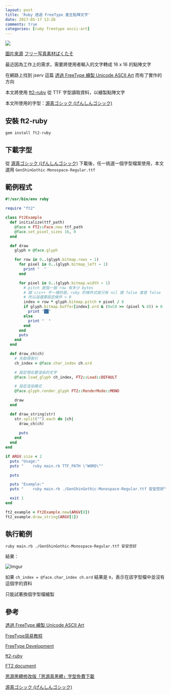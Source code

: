 ```yaml
---
layout: post
title: 'Ruby 透過 FreeType 產生點陣文字'
date: 2017-05-17 13:28
comments: true
categories: [ruby freetype ascii-art]
---
```

![](http://i.imgur.com/EsiorQx.jpg)

[圖片來源](https://www.pakutaso.com/20160628181pc-11.html)
[フリー写真素材ぱくたそ](https://www.pakutaso.com/)

最近因為工作上的需求，需要將使用者輸入的文字轉成 16 x 16 的點陣文字

在網路上找到 jserv 這篇 [透過 FreeType 繪製 Unicode ASCII Art](http://blog.linux.org.tw/~jserv/archives/002050.html) 而有了實作的方向

<!--more-->

本文將使用 [ft2-ruby](https://github.com/customink/ft2-ruby) 從 TTF 字型讀取資料，以繪製點陣文字

本文所使用的字型：[源真ゴシック (げんしんゴシック)](http://jikasei.me/font/genshin/#zip__10)

## 安裝 ft2-ruby

```bash
gem install ft2-ruby
```

## 下載字型

從 [源真ゴシック (げんしんゴシック)](http://jikasei.me/font/genshin/#zip__10) 下載後，任一挑選一個字型檔案使用，本文選用 `GenShinGothic-Monospace-Regular.ttf`

## 範例程式

```ruby
#!/usr/bin/env ruby

require "ft2"

class Ft2Example
  def initialize(ttf_path)
    @face = FT2::Face.new ttf_path
    @face.set_pixel_sizes 16, 0
  end

  def draw
    glyph = @face.glyph

    for row in 0..(glyph.bitmap.rows - 1)
      for pixel in 0..(glyph.bitmap_left - 1)
        print "  "
      end

      for pixel in 0..(glyph.bitmap.width - 1)
        # pitch 是指一個 row 有多少 bytes
        # 跟 c/c++ 不一樣的是，ruby 的條件式是只有 nil 跟 false 會是 false
        # 所以這邊要設定條件 > 0
        index = row * glyph.bitmap.pitch + pixel / 8
        if glyph.bitmap.buffer[index].ord & (0xC0 >> (pixel % 8)) > 0
          print "██"
        else
          print "  "
        end
      end
      puts
    end
  end

  def draw_ch(ch)
    # 先取得索引
    ch_index = @face.char_index ch.ord

    # 設定現在要渲染的文字
    @face.load_glyph ch_index, FT2::Load::DEFAULT

    # 設定渲染模式
    @face.glyph.render_glyph FT2::RenderMode::MONO

    draw
  end

  def draw_string(str)
    str.split("").each do |ch|
      draw_ch(ch)
      
      puts
    end
  end
end

if ARGV.size < 2
  puts "Usage:"
  puts "    ruby main.rb TTF_PATH \"WORD\""

  puts

  puts "Example:"
  puts "    ruby main.rb ./GenShinGothic-Monospace-Regular.ttf 安安您好"

  exit 1
end

ft2_example = Ft2Example.new(ARGV[0])
ft2_example.draw_string(ARGV[1])
```

## 執行範例

```bash
ruby main.rb ./GenShinGothic-Monospace-Regular.ttf 安安您好
```

結果：

![Imgur](http://i.imgur.com/f99ibym.png)


如果 `ch_index = @face.char_index ch.ord` 結果是 `0`，表示在該字型檔中並沒有這個字的資料

只能試著換個字型檔繪製

## 參考

[透過 FreeType 繪製 Unicode ASCII Art](http://blog.linux.org.tw/~jserv/archives/002050.html) 

[FreeType简易教程](http://mingplusplus.com/tech/2014/09/13/freetype/)

[FreeType Development](https://www.freetype.org/developer.html)

[ft2-ruby](https://github.com/customink/ft2-ruby)

[FT2 document](http://www.rubydoc.info/gems/ft2-ruby/FT2)

[思源黑體修改版「思源真黑體」字型免費下載](https://free.com.tw/genshin-font/)

[源真ゴシック (げんしんゴシック)](http://jikasei.me/font/genshin/#zip__10)